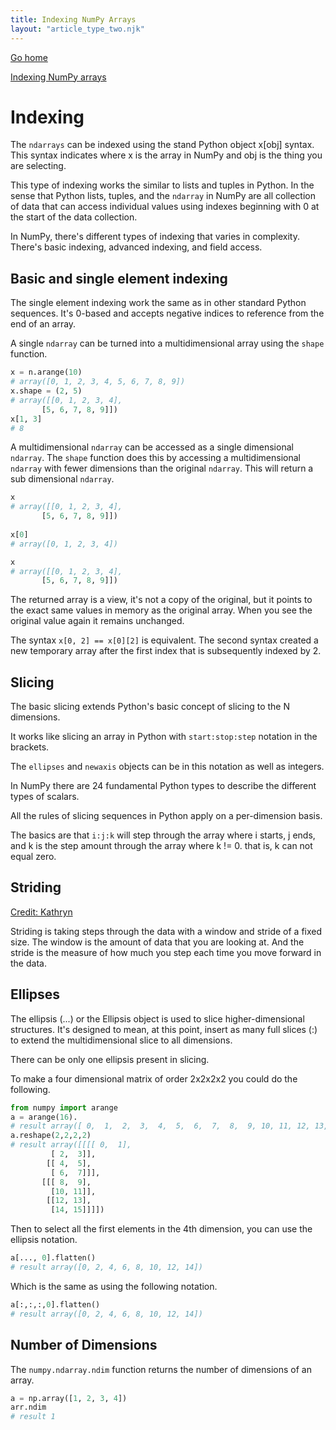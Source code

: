 ```yaml
---
title: Indexing NumPy Arrays
layout: "article_type_two.njk"
---
```

[Go home](/index.html)

[Indexing NumPy arrays](https://numpy.org/doc/stable/user/basics.indexing.html)

# Indexing

The `ndarrays` can be indexed using the stand Python object x[obj] syntax. This syntax indicates where x is the array in NumPy and obj is the thing you are selecting.

This type of indexing works the similar to lists and tuples in Python. In the sense that Python lists, tuples, and the `ndarray` in NumPy are all collection of data that can access individual values using indexes beginning with 0 at the start of the data collection. 

In NumPy, there's different types of indexing that varies in complexity. There's basic indexing, advanced indexing, and field access.

## Basic and single element indexing

The single element indexing work the same as in other standard Python sequences. It's 0-based and accepts negative indices to reference from the end of an array.

A single `ndarray` can be turned into a multidimensional array using the `shape` function.

```python
x = n.arange(10)
# array([0, 1, 2, 3, 4, 5, 6, 7, 8, 9])
x.shape = (2, 5)
# array([[0, 1, 2, 3, 4],
       [5, 6, 7, 8, 9]])
x[1, 3]
# 8
```

A multidimensional `ndarray` can be accessed as a single dimensional `ndarray`. The `shape` function does this by accessing a multidimensional `ndarray` with fewer dimensions than the original `ndarray`. This will return a sub dimensional `ndarray`.

```python
x
# array([[0, 1, 2, 3, 4],
       [5, 6, 7, 8, 9]])
       
x[0]
# array([0, 1, 2, 3, 4])

x
# array([[0, 1, 2, 3, 4],
       [5, 6, 7, 8, 9]])
```

The returned array is a view, it's not a copy of the original, but it points to the exact same values in memory as the original array. When you see the original value again it remains unchanged.

The syntax `x[0, 2] == x[0][2]` is equivalent. The second syntax created a new temporary array after the first index that is subsequently indexed by 2.

## Slicing 

The basic slicing extends Python's basic concept of slicing to the N dimensions. 

It works like slicing an array in Python with `start:stop:step` notation in the brackets.

The `ellipses` and `newaxis` objects can be in this notation as well as integers. 

In NumPy there are 24 fundamental Python types to describe the different types of scalars.

All the rules of slicing sequences in Python apply on a per-dimension basis.

The basics are that `i:j:k` will step through the array where i starts, j ends, and k is the step amount through the array where k != 0. that is, k can not equal zero.

## Striding
[Credit: Kathryn](https://medium.com/analytics-vidhya/a-thorough-understanding-of-numpy-strides-and-its-application-in-data-processing-e40eab1c82fe)

Striding is taking steps through the data with a window and stride of a fixed size. The window is the amount of data that you are looking at. And the stride is the measure of how much you step each time you move forward in the data.

## Ellipses

The ellipsis (...) or the Ellipsis object is used to slice higher-dimensional structures. It's designed to mean, at this point, insert as many full slices (:) to extend the multidimensional slice to all dimensions.

There can be only one ellipsis present in slicing. 

To make a four dimensional matrix of order 2x2x2x2 you could do the following.

```python
from numpy import arange
a = arange(16).
# result array([ 0,  1,  2,  3,  4,  5,  6,  7,  8,  9, 10, 11, 12, 13, 14, 15])
a.reshape(2,2,2,2)
# result array([[[[ 0,  1],
         [ 2,  3]],
        [[ 4,  5],
         [ 6,  7]]],
       [[[ 8,  9],
         [10, 11]],
        [[12, 13],
         [14, 15]]]])
```

Then to select all the first elements in the 4th dimension, you can use the ellipsis notation.

```python
a[..., 0].flatten()
# result array([0, 2, 4, 6, 8, 10, 12, 14])
```

Which is the same as using the following notation.

```python
a[:,:,:,0].flatten()
# result array([0, 2, 4, 6, 8, 10, 12, 14])
```

## Number of Dimensions

The `numpy.ndarray.ndim` function returns the number of dimensions of an array.


```python
a = np.array([1, 2, 3, 4])
arr.ndim
# result 1
```


